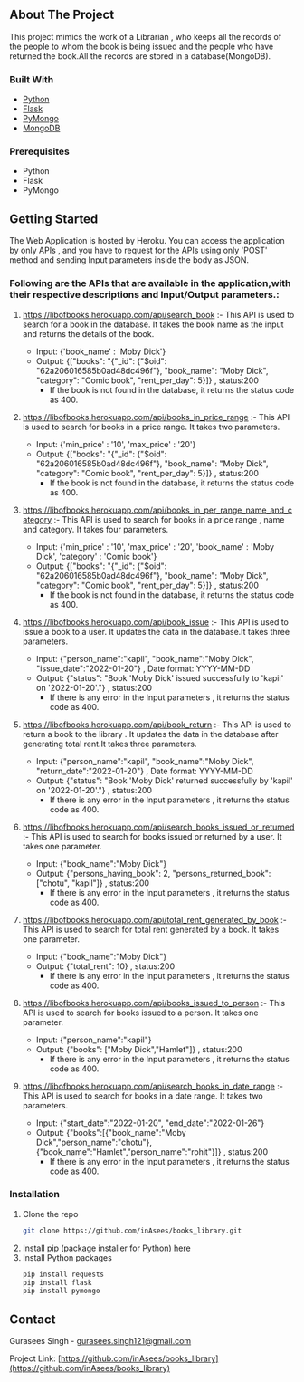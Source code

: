 <!-- ABOUT THE PROJECT -->

## About The Project

This project mimics the work of a Librarian , who keeps all the records of the people to whom the book is being
issued and the people who have returned the book.All the records are stored in a database(MongoDB).

### Built With

* [Python](https://www.python.org/)
* [Flask](https://flask.palletsprojects.com)
* [PyMongo](https://pymongo.readthedocs.io)
* [MongoDB](https://www.mongodb.com/)

### Prerequisites


* Python
* Flask
* PyMongo

## Getting Started

The Web Application is hosted by Heroku. You can access the application by only APIs , and you have to request for the
APIs using only 'POST' method and sending Input parameters inside the body as JSON.

### Following are the APIs that are available in the application,with their respective descriptions and Input/Output parameters.:

1. https://libofbooks.herokuapp.com/api/search_book :- This API is used to search for a book in the database. It takes
   the book name as the input and returns the details of the book.
   * Input: {'book_name' : 'Moby Dick'}
   * Output: {["books": "{\"_id\": {\"$oid\": \"62a206016585b0ad48dc496f\"}, \"book_name\": \"Moby Dick\", \"category\": \"Comic book\", \"rent_per_day\": 5}]} , status:200
     * If the book is not found in the database, it returns the status code as 400.
   
2. https://libofbooks.herokuapp.com/api/books_in_price_range :- This API is used to search for books in a price range. It takes two parameters.
   * Input: {'min_price' : '10', 'max_price' : '20'}
   * Output: {["books": "{\"_id\": {\"$oid\": \"62a206016585b0ad48dc496f\"}, \"book_name\": \"Moby Dick\", \"category\": \"Comic book\", \"rent_per_day\": 5}]} , status:200
     * If the book is not found in the database, it returns the status code as 400.
3. https://libofbooks.herokuapp.com/api/books_in_per_range_name_and_category :- This API is used to search for books in a price range , name and category. It takes four parameters.
   * Input: {'min_price' : '10', 'max_price' : '20', 'book_name' : 'Moby Dick', 'category' : 'Comic book'}
   * Output: {["books": "{\"_id\": {\"$oid\": \"62a206016585b0ad48dc496f\"}, \"book_name\": \"Moby Dick\", \"category\": \"Comic book\", \"rent_per_day\": 5}]} , status:200
     * If the book is not found in the database, it returns the status code as 400.
4. https://libofbooks.herokuapp.com/api/book_issue :- This API is used to issue a book to a user. It updates the data in the database.It takes three parameters.
   * Input: {"person_name":"kapil", "book_name":"Moby Dick", "issue_date":"2022-01-20"} , Date format: YYYY-MM-DD
   * Output: {"status": "Book 'Moby Dick' issued successfully to 'kapil' on '2022-01-20'."} , status:200
     * If there is any error in the Input parameters ,  it returns the status code as 400.
5. https://libofbooks.herokuapp.com/api/book_return :- This API is used to return a book to the library . It updates the data in the database after generating total rent.It takes three parameters.
   * Input: {"person_name":"kapil", "book_name":"Moby Dick", "return_date":"2022-01-20"} , Date format: YYYY-MM-DD
   * Output: {"status": "Book 'Moby Dick' returned successfully by 'kapil' on '2022-01-20'."} , status:200
     * If there is any error in the Input parameters ,  it returns the status code as 400.
6. https://libofbooks.herokuapp.com/api/search_books_issued_or_returned :- This API is used to search for books issued or returned by a user. It takes one parameter.
   * Input: {"book_name":"Moby Dick"}
   * Output: {"persons_having_book": 2, "persons_returned_book": ["chotu", "kapil"]} , status:200
     * If there is any error in the Input parameters ,  it returns the status code as 400.
7. https://libofbooks.herokuapp.com/api/total_rent_generated_by_book :- This API is used to search for total rent generated by a book. It takes one parameter.
   * Input: {"book_name":"Moby Dick"}
   * Output: {"total_rent": 10} , status:200
     * If there is any error in the Input parameters ,  it returns the status code as 400.
8. https://libofbooks.herokuapp.com/api/books_issued_to_person :- This API is used to search for books issued to a person. It takes one parameter.
   * Input: {"person_name":"kapil"}
   * Output: {"books": ["Moby Dick","Hamlet"]} , status:200
     * If there is any error in the Input parameters ,  it returns the status code as 400.
9. https://libofbooks.herokuapp.com/api/search_books_in_date_range :- This API is used to search for books in a date range. It takes two parameters.
   * Input: {"start_date":"2022-01-20", "end_date":"2022-01-26"} 
   * Output: {"books":[{"book_name":"Moby Dick","person_name":"chotu"},{"book_name":"Hamlet","person_name":"rohit"}]} , status:200
     * If there is any error in the Input parameters ,  it returns the status code as 400.



### Installation

1. Clone the repo
   ```sh
   git clone https://github.com/inAsees/books_library.git
   ```
2. Install pip (package installer for Python)
   [here](https://pip.pypa.io/en/stable/installing/)
3. Install Python packages
   ```sh
   pip install requests
   pip install flask
   pip install pymongo
   ```

## Contact
Gurasees Singh - gurasees.singh121@gmail.com

Project Link: [https://github.com/inAsees/books_library](https://github.com/inAsees/books_library)

